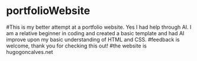 # portfolioWebsite

#This is my better attempt at a portfolio website. Yes I had help through AI. I am a relative beginner in coding and created a basic template and had AI improve upon my basic understanding of HTML and CSS.
#feedback is welcome, thank you for checking this out!
#the website is hugogoncalves.net
